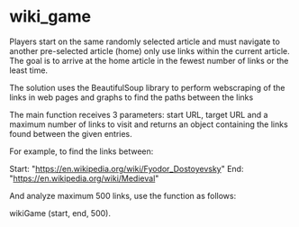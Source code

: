 # wiki_game
Players start on the same randomly selected article and must navigate to another pre-selected article (home) only use links within the current article. The goal is to arrive at the home article in the fewest number of links or the least time.

The solution uses the BeautifulSoup library to perform webscraping of the links in web pages and graphs to find the paths between the links

The main function receives 3 parameters: start URL, target URL and a maximum number of links to visit and returns an object containing the links found between the given entries.

For example, to find the links between:

Start: "https://en.wikipedia.org/wiki/Fyodor_Dostoyevsky"
End: "https://en.wikipedia.org/wiki/Medieval"

And analyze maximum 500 links, use the function as follows: 

wikiGame (start, end, 500).

